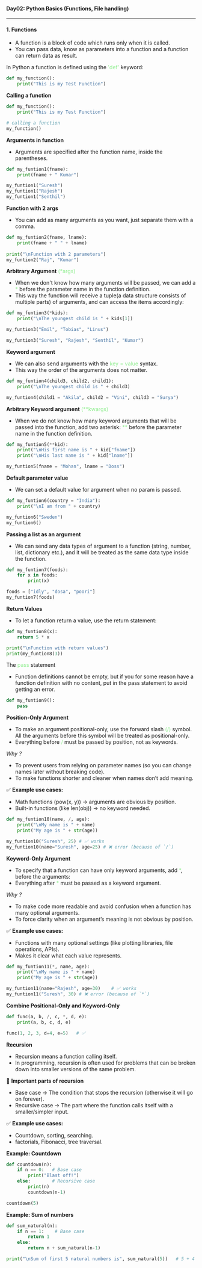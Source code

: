 #### Day02:  Python Basics (Functions, File handling)
---
#### 1. Functions
- A function is a block of code which runs only when it is called.
- You can pass data, know as parameters into a function and a function can return data as result.

In Python a function is defined using the <span style="color:lightgreen">'def'</span> keyword:

``` python
def my_function():
    print("This is my Test Function")
```
**Calling a function**
``` python
def my_function():
    print("This is my Test Function")

# calling a function
my_function()
```
**Arguments in function**
- Arguments are specified after the function name, inside the parentheses. 
``` python
def my_funtion1(fname):
    print(fname + " Kumar")   

my_funtion1("Suresh")
my_funtion1("Rajesh")
my_funtion1("Senthil")
```
**Function with 2 args**
- You can add as many arguments as you want, just separate them with a comma.
``` python
def my_funtion2(fname, lname):
    print(fname + " " + lname)  
    
print("\nFunction with 2 parameters")
my_funtion2("Raj", "Kumar")
```
**Arbitrary Argument** <span style="color:lightgreen">(*args) </span>
- When we don't know how many arguments will be passed, we can add a <span style="color:lightgreen"> * </span> before the parameter name in the function definition.
- This way the function will receive a tuple(a data structure consists of multiple parts) of arguments, and can access the items accordingly:
``` python
def my_funtion3(*kids):
    print("\nThe youngest child is " + kids[1])

my_funtion3("Emil", "Tobias", "Linus")

my_funtion3("Suresh", "Rajesh", "Senthil", "Kumar")
```
**Keyword argument**
- We can also send arguments with the <span style="color:lightgreen">key = value </span>syntax.
- This way the order of the arguments does not matter.
``` python
def my_funtion4(child3, child2, child1):
    print("\nThe youngest child is " + child3)

my_funtion4(child1 = "Akila", child2 = "Vini", child3 = "Surya")
```
**Arbitrary Keyword argument** <span style="color:lightgreen">(**kwargs)</span>
- When we do not know how many keyword arguments that will be passed into the function, add two asterisk: <span style="color:lightgreen">**</span> before the parameter name in the function definition.
``` python
def my_funtion5(**kid):
    print("\nHis first name is " + kid["fname"])
    print("\nHis last name is " + kid["lname"])

my_funtion5(fname = "Mohan", lname = "Doss")
```
**Default parameter value**
- We can set a default value for argument when no param is passed.
``` python
def my_funtion6(country = "India"):
    print("\nI am from " + country) 

my_funtion6("Sweden")
my_funtion6()
```
**Passing a list as an argument**
- We can send any data types of argument to a function (string, number, list, dictionary etc.), and it will be treated as the same data type inside the function.
``` python
def my_funtion7(foods):
    for x in foods:
        print(x)    

foods = ["idly", "dosa", "poori"]
my_funtion7(foods)
```
**Return Values**
- To let a function return a value, use the return statement:
```python
def my_funtion8(x):
    return 5 * x    

print("\nFunction with return values")
print(my_funtion8(3))
```
The <span style="color:lightgreen">pass </span> statement
- Function definitions cannot be empty, but if you for some reason have a function definition with no content, put in the pass statement to avoid getting an error.
``` python 
def my_funtion9():
    pass
```
**Position-Only Argument**
- To make an argument positional-only, use the forward slash <span style="color:lightgreen">(/) </span> symbol. All the arguments before this symbol will be treated as positional-only.
- Everything before <span style="color:lightgreen">/</span> must be passed by position, not as keywords.

*Why ?*
- To prevent users from relying on parameter names (so you can change names later without breaking code).
- To make functions shorter and cleaner when names don’t add meaning.

✅ **Example use cases:**
- Math functions (pow(x, y)) → arguments are obvious by position.
- Built-in functions (like len(obj)) → no keyword needed.
``` python
def my_funtion10(name, /, age):
    print("\nMy name is " + name)
    print("My age is " + str(age))

my_funtion10("Suresh", 25) # ✅ works
my_funtion10(name="Suresh", age=25) # ❌ error (because of `/`)
```
**Keyword-Only Argument**
- To specify that a function can have only keyword arguments, add <span style="color:lightgreen">*</span>, before the arguments:
- Everything after <span style="color:lightgreen">* </span> must be passed as a keyword argument.

*Why ?*
- To make code more readable and avoid confusion when a function has many optional arguments.
- To force clarity when an argument’s meaning is not obvious by position.

✅ **Example use cases:**
- Functions with many optional settings (like plotting libraries, file operations, APIs).
- Makes it clear what each value represents.
``` python
def my_funtion11(*, name, age):
    print("\nMy name is " + name)
    print("My age is " + str(age))  

my_funtion11(name="Rajesh", age=30)    # ✅ works
my_funtion11("Suresh", 30) # ❌ error (because of `*`)
```
**Combine Positional-Only and Keyword-Only**
``` python
def func(a, b, /, c, *, d, e):
    print(a, b, c, d, e)

func(1, 2, 3, d=4, e=5)   # ✅
```
**Recursion**
- Recursion means a function calling itself.
- In programming, recursion is often used for problems that can be broken down into smaller versions of the same problem.

🔹 **Important parts of recursion**
- Base case → The condition that stops the recursion (otherwise it will go on forever).
- Recursive case → The part where the function calls itself with a smaller/simpler input.

✅ **Example use cases:**
- Countdown, sorting, searching.
- factorials, Fibonacci, tree traversal.

**Example: Countdown**
``` python
def countdown(n):
    if n == 0:   # Base case
        print("Blast off!")
    else:        # Recursive case
        print(n)
        countdown(n-1)

countdown(5)
```
**Example: Sum of numbers**
``` python
def sum_natural(n):
    if n == 1:    # Base case
        return 1
    else:
        return n + sum_natural(n-1)

print("\nSum of first 5 natural numbers is", sum_natural(5))   # 5 + 4 + 3 + 2 + 1 = 15
```